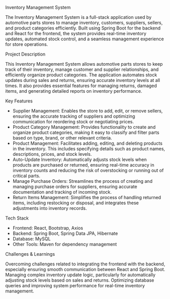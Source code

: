 Inventory Management System

The Inventory Management System is a full-stack application used by automotive parts stores to manage inventory, customers, suppliers, sellers, and product categories efficiently. Built using Spring Boot for the backend and React for the frontend, the system provides real-time inventory updates, automated stock control, and a seamless management experience for store operations.

Project Description

This Inventory Management System allows automotive parts stores to keep track of their inventory, manage customer and supplier relationships, and efficiently organize product categories. The application automates stock updates during sales and returns, ensuring accurate inventory levels at all times. It also provides essential features for managing returns, damaged items, and generating detailed reports on inventory performance.

Key Features

* Supplier Management: Enables the store to add, edit, or remove sellers, ensuring the accurate tracking of suppliers and optimizing communication for reordering stock or negotiating prices.
* Product Category Management: Provides functionality to create and organize product categories, making it easy to classify and filter parts based on type, brand, or other relevant criteria.
* Product Management: Facilitates adding, editing, and deleting products in the inventory. This includes specifying details such as product names, descriptions, prices, and stock levels.
* Auto-Update Inventory: Automatically adjusts stock levels when products are purchased or returned, ensuring real-time accuracy in inventory counts and reducing the risk of overstocking or       running out of critical parts.
* Manage Purchase Orders: Streamlines the process of creating and managing purchase orders for suppliers, ensuring accurate documentation and tracking of incoming stock.
* Return Items Management: Simplifies the process of handling returned items, including restocking or disposal, and integrates these adjustments into inventory records.


Tech Stack

* Frontend: React, Bootstrap, Axios
* Backend: Spring Boot, Spring Data JPA, Hibernate
* Database: MySQL
* Other Tools: Maven for dependency management


Challenges & Learnings

Overcoming challenges related to integrating the frontend with the backend, especially ensuring smooth communication between React and Spring Boot.
Managing complex inventory update logic, particularly for automatically adjusting stock levels based on sales and returns.
Optimizing database queries and improving system performance for real-time inventory management.
